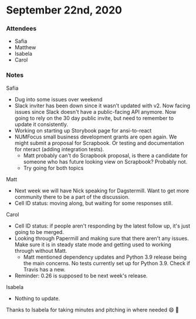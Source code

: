 # September 22nd, 2020

### Attendees

* Safia
* Matthew
* Isabela
* Carol

### Notes

Safia

* Dug into some issues over weekend
* Slack inviter has been down since it wasn't updated with v2. Now facing issues since Slack doesn't have a public-facing API anymore. Now going to rely on the 30 day public invite, but need to remember to update it consistently.
* Working on starting up Storybook page for ansi-to-react
* NUMFocus small business development grants are open again. We might submit a proposal for Scrapbook. Or testing and documentation for nteract (adding integration tests).
    * Matt probably can't do Scrapbook proposal, is there a candidate for someone who has future looking view on Scrapbook? Probably not.
    * Try going for both topics

Matt

* Next week we will have Nick speaking for Dagstermill. Want to get more community there to be a part of the discussion.
* Cell ID status: moving along, but waiting for some responses still.

Carol
* Cell ID status: if people aren't responding by the latest follow up, it's just going to be merged.
* Looking through Papermill and making sure that there aren't any issues. Make sure it is in steady state mode and getting used to working through without Matt.
    * Matt mentioned dependency updates and Python 3.9 release being the main concerns. No tests currently set up for Python 3.9. Check if Travis has a new.
* Reminder: 0.26 is supposed to be next week's release.

Isabela
* Nothing to update.

Thanks to Isabela for taking minutes and pitching in where needed :smile: :sunflower:

